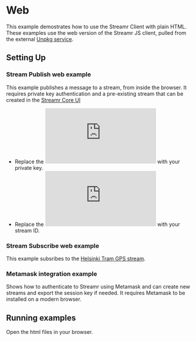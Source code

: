 # Web

This example demostrates how to use the Streamr Client with plain HTML. These examples use the web version of the Streamr JS client, pulled from the external [Unpkg service](https://unpkg.com/streamr-client).

## Setting Up

### Stream Publish web example

This example publishes a message to a stream, from inside the browser. It requires private key authentication and a pre-existing stream that can be created in the [Streamr Core UI](https://streamr.network/core)

- Replace the ![following line](https://github.com/streamr-dev/examples/blob/c2c736e25911705c0f549637a73654168bb2ec10/Web/web-example-produce.html#L23) with your private key.
- Replace the ![following line](https://github.com/streamr-dev/examples/blob/c2c736e25911705c0f549637a73654168bb2ec10/Web/web-example-publish.html#L20) with your stream ID.

### Stream Subscribe web example

This example subsribes to the [Helsinki Tram GPS stream](https://streamr.network/marketplace/products/31e8df5243ce49cfa250002f60b73e475f39b44723ca4fbcbf695198d19c6b08). 

### Metamask integration example

Shows how to authenticate to Streamr using Metamask and can create new streams and export the session key if needed. It requires Metamask to be installed on a modern browser.

## Running examples

Open the html files in your browser.
